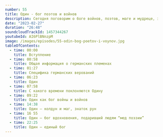 ```yaml
---
number: 55
title: Один - бог поэтов и войнов
description: Сегодня поговорим о боге войнов, поэтов, маге и мудреце, знатоке рун, короле людей и соблазнителе женщин. Об Одине.
date: "2023-02-27"
duration: "26:48"
soundcloudTrackId: 1457344267
youtubeId: AI6PlBNnzpM
image: /images/episodes/55-odin-bog-poetov-i-voynov.jpg
tableOfContents:
  - time: 00:00
    title: Вступление
  - time: 00:58
    title: Общая информация о германских племенах
  - time: 01:27
    title: Специфика германских верований
  - time: 06:23
    title: Один
  - time: 07:58
    title: С какого времени поклоняются Одину
  - time: 09:22
    title: Один как бог войны и войнов
  - time: 14:38
    title: Один – колдун и маг, знаток рун
  - time: 16 55
    title: Один – бог вдохновения, подаривший людям “мед поэзии”
  - time: 22:25
    title: Один – единый бог
---
```


